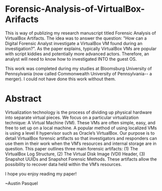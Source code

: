 # Forensic-Analysis-of-VirtualBox-Arifacts
This is way of publizing my research manuscript titled Forensic Analysis of VirtualBox Artifacts. The idea was to answer the question: "How can a Digital Forensic Analyst investigate a VirtualBox VM found during an investigation?". As the paper explains, typically VirtualBox VMs are popular with script kiddies and potentially more advanced actors. Therefore, an analyst will need to know how to investigated INTO the guest OS. 

This work was completed during my studies at Bloomsburg University of Pennsylvania (now called Commonwealth University of Pennsylvania-- a merger). I could not have done this work without them. 

# Abstract

Virtualization technology is the process of dividing up physical hardware into separate virtual pieces. We focus on a particular virtualization technique: A Virtual Machine (VM). These VMs are often simple, easy, and free to set up on a local machine. A popular method of using localized VMs is using a level II hypervisor such as Oracle’s VirtualBox. Our purpose is to detail VirtualBox forensic artifacts so that investigators and responders can use them in their work when the VM’s resources and internal storage are in question. This paper outlines three main forensic artifacts: (1) The VirtualBox Log Structure, (2) The Virtual Disk Image (VDI) Header, (3) Snapshot UUIDs and Snapshot Forensic Methods. These artifacts allow the possibility to recover data held within the VM’s resources.

I hope you enjoy reading my paper! 

~Austin Pasquel
